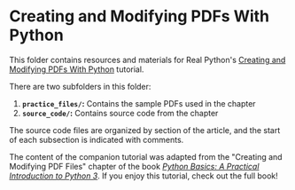 # Creating and Modifying PDFs With Python

This folder contains resources and materials for Real Python's [Creating and Modifying PDFs With Python](https://realpython.com/creating-modifying-pdf/) tutorial.

There are two subfolders in this folder:

1. **`practice_files/`:** Contains the sample PDFs used in the chapter
2. **`source_code/`:** Contains source code from the chapter

The source code files are organized by section of the article, and the start of each subsection is indicated with comments.

The content of the companion tutorial was adapted from the "Creating and Modifying PDF Files" chapter of the book [*Python Basics: A Practical Introduction to Python 3*](https://realpython.com/products/python-basics-book/). If you enjoy this tutorial, check out the full book!
